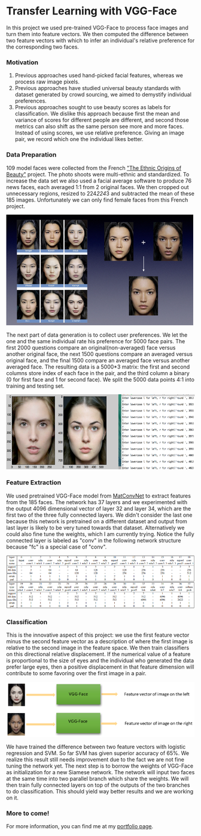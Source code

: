 # Transfer Learning with VGG-Face

In this project we used pre-trained VGG-Face to process face images and turn them into feature vectors. We then computed the difference between two feature vectors with which to infer an individual's relative preference for the corresponding two faces.

### Motivation

1. Previous approaches used hand-picked facial features, whereas we process raw image pixels.
2. Previous approaches have studied universal beauty standards with dataset generated by crowd sourcing, we aimed to demystify individual preferences.
3. Previous approaches sought to use beauty scores as labels for classification. We dislike this approach because first the mean and variance of scores for different people are different, and second those metrics can also shift as the same person see more and more faces. Instead of using scores, we use relative preference. Giving an image pair, we record which one the individual likes better.

### Data Preparation

109 model faces were collected from the French ["The Ethnic Origins of Beauty"](http://www.lesoriginesdelabeaute.com/fr/accueil.html) project. The photo shoots were multi-ethnic and standardized. To increase the data set we also used a facial average software to produce 76 news faces, each averaged 1:1 from 2 original faces. We then cropped out unnecessary regions, resized to 224*224*3 and subtracted the mean of these 185 images. Unfortunately we can only find female faces from this French project.

![faces](images/average.png)

The next part of data generation is to collect user preferences. We let the one and the same individual rate his preference for 5000 face pairs. The first 2000 questions compare an original(non-averaged) face versus another original face, the next 1500 questions compare an averaged versus original face, and the final 1500 compare an averaged face versus another averaged face. The resulting data is a 5000*3 matrix: the first and second columns store index of each face in the pair, and the third column a binary (0 for first face and 1 for second face). We split the 5000 data points 4:1 into training and testing set.

<!-- ![faces](images/rate.png) -->
<img src="images/rate.png" width="580" height="200" />


### Feature Extraction

We used pretrained VGG-Face model from [MatConvNet](http://www.vlfeat.org/matconvnet/pretrained/) to extract features from the 185 faces. The network has 37 layers and we experimented with the output 4096 dimensional vector of layer 32 and layer 34, which are the first two of the three fully connected layers. We didn't consider the last one because this network is pretrained on a different dataset and output from last layer is likely to be very tuned towards that dataset. Alternatively we could also fine tune the weights, which I am currently trying. Notice the fully connected layer is labeled as "conv" in the following network structure because "fc" is a special case of "conv".

![vgg-face](images/network_struct.png)

### Classification

This is the innovative aspect of this project: we use the first feature vector minus the second feature vector as a description of where the first image is relative to the second image in the feature space. We then train classifiers on this directional relative displacement. If the numerical value of a feature is proportional to the size of eyes and the individual who generated the data prefer large eyes, then a positive displacement in that feature dimension will contribute to some favoring over the first image in a pair.

![feature](images/feature.png)

We have trained the difference between two feature vectors with logistic regression and SVM. So far SVM has given superior accuracy of 65%. We realize this result still needs improvement due to the fact we are not fine tuning the network yet. The next step is to borrow the weights of VGG-Face as initialization for a new Siamese network. The network will input two faces at the same time into two parallel branch which share the weights. We will then train fully connected layers on top of the outputs of the two branches to do classification. This should yield way better results and we are working on it.

### More to come!

For more information, you can find me at my [portfolio page](https://yanweiw.github.io/).
